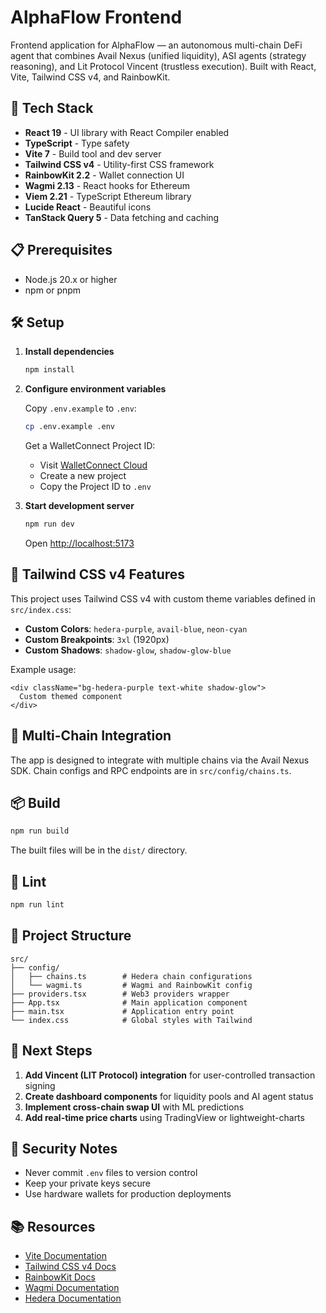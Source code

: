# AlphaFlow Frontend

Frontend application for AlphaFlow — an autonomous multi-chain DeFi agent that combines Avail Nexus (unified liquidity), ASI agents (strategy reasoning), and Lit Protocol Vincent (trustless execution). Built with React, Vite, Tailwind CSS v4, and RainbowKit.

## 🚀 Tech Stack

- **React 19** - UI library with React Compiler enabled
- **TypeScript** - Type safety
- **Vite 7** - Build tool and dev server
- **Tailwind CSS v4** - Utility-first CSS framework
- **RainbowKit 2.2** - Wallet connection UI
- **Wagmi 2.13** - React hooks for Ethereum
- **Viem 2.21** - TypeScript Ethereum library
- **Lucide React** - Beautiful icons
- **TanStack Query 5** - Data fetching and caching

## 📋 Prerequisites

- Node.js 20.x or higher
- npm or pnpm

## 🛠️ Setup

1. **Install dependencies**
   ```bash
   npm install
   ```

2. **Configure environment variables**
   
   Copy `.env.example` to `.env`:
   ```bash
   cp .env.example .env
   ```

   Get a WalletConnect Project ID:
   - Visit [WalletConnect Cloud](https://cloud.walletconnect.com/)
   - Create a new project
   - Copy the Project ID to `.env`

3. **Start development server**
   ```bash
   npm run dev
   ```

   Open [http://localhost:5173](http://localhost:5173)

## 🎨 Tailwind CSS v4 Features

This project uses Tailwind CSS v4 with custom theme variables defined in `src/index.css`:

- **Custom Colors**: `hedera-purple`, `avail-blue`, `neon-cyan`
- **Custom Breakpoints**: `3xl` (1920px)
- **Custom Shadows**: `shadow-glow`, `shadow-glow-blue`

Example usage:
```tsx
<div className="bg-hedera-purple text-white shadow-glow">
  Custom themed component
</div>
```

## 🔗 Multi-Chain Integration

The app is designed to integrate with multiple chains via the Avail Nexus SDK. Chain configs and RPC endpoints are in `src/config/chains.ts`.

## 📦 Build

```bash
npm run build
```

The built files will be in the `dist/` directory.

## 🧪 Lint

```bash
npm run lint
```

## 📁 Project Structure

```
src/
├── config/
│   ├── chains.ts        # Hedera chain configurations
│   └── wagmi.ts         # Wagmi and RainbowKit config
├── providers.tsx        # Web3 providers wrapper
├── App.tsx              # Main application component
├── main.tsx             # Application entry point
└── index.css            # Global styles with Tailwind
```

## 🎯 Next Steps

1. **Add Vincent (LIT Protocol) integration** for user-controlled transaction signing
2. **Create dashboard components** for liquidity pools and AI agent status
3. **Implement cross-chain swap UI** with ML predictions
4. **Add real-time price charts** using TradingView or lightweight-charts

## 🔐 Security Notes

- Never commit `.env` files to version control
- Keep your private keys secure
- Use hardware wallets for production deployments

## 📚 Resources

- [Vite Documentation](https://vite.dev/)
- [Tailwind CSS v4 Docs](https://tailwindcss.com/)
- [RainbowKit Docs](https://www.rainbowkit.com/)
- [Wagmi Documentation](https://wagmi.sh/)
- [Hedera Documentation](https://docs.hedera.com/)

